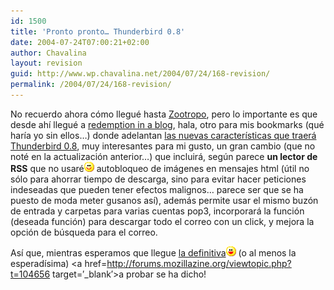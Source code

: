 ```yaml
---
id: 1500
title: 'Pronto pronto… Thunderbird 0.8'
date: 2004-07-24T07:00:21+02:00
author: Chavalina
layout: revision
guid: http://www.wp.chavalina.net/2004/07/24/168-revision/
permalink: /2004/07/24/168-revision/
---
```

No recuerdo ahora c&oacute;mo llegué hasta <a href=http://zootropo.blogspot.com/ target=&prime;_blank&prime;>Zootropo</a>, pero lo importante es que desde ah&iacute; llegué a <a href=http://blog.codefront.net/ target=&prime;_blank&prime;>redemption in a blog</a>, hala, otro para mis bookmarks (qué har&iacute;a yo sin ellos…) donde adelantan <a href=http://blog.codefront.net/archives/2004/07/24/new\_features\_in\_mozilla\_thunderbird\_08.php target=&prime;\_blank&prime;>las nuevas caracter&iacute;sticas que traerá Thunderbird 0.8</a>, muy interesantes para mi gusto, un gran cambio (que no noté en la actualizaci&oacute;n anterior…) que incluirá, seg&uacute;n parece **un lector de RSS** que no usaré![emo](/imagenes/emoticonos/sonrisa.gif) autobloqueo de imágenes en mensajes html (&uacute;til no s&oacute;lo para ahorrar tiempo de descarga, sino para evitar hacer peticiones indeseadas que pueden tener efectos malignos… parece ser que se ha puesto de moda meter gusanos as&iacute;), además permite usar el mismo buz&oacute;n de entrada y carpetas para varias cuentas pop3, incorporará la funci&oacute;n (deseada funci&oacute;n) para descargar todo el correo con un click, y mejora la opci&oacute;n de b&uacute;squeda para el correo.

As&iacute; que, mientras esperamos que llegue <a href=http://www.mozilla.org/projects/thunderbird/roadmap.html target=&prime;_blank&prime;>la definitiva</a>![emo](/imagenes/emoticonos/risa.gif) (o al menos la esperad&iacute;sima) <a href=http://forums.mozillazine.org/viewtopic.php?t=104656 target=&prime;_blank&prime;>a probar se ha dicho!</a>